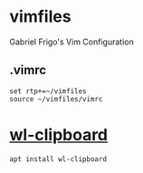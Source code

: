 # vimfiles
Gabriel Frigo's Vim Configuration

## .vimrc
```vim
set rtp+=~/vimfiles
source ~/vimfiles/vimrc
```

# [wl-clipboard](https://github.com/bugaevc/wl-clipboard)
```bash
apt install wl-clipboard
```
